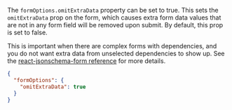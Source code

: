 The `formOptions.omitExtraData` property can be set to true. This sets the `omitExtraData` prop on the form, which causes extra form data values that are not in any form field will be removed upon submit. By default, this prop is set to false.

This is important when there are complex forms with dependencies, and you do not want extra data from unselected dependencies to show up. See the [react-jsonschema-form reference](https://react-jsonschema-form.readthedocs.io/en/latest/api-reference/form-props/#omitextradata) for more details.

```json
{
  "formOptions": {
    "omitExtraData": true
  }
}
```